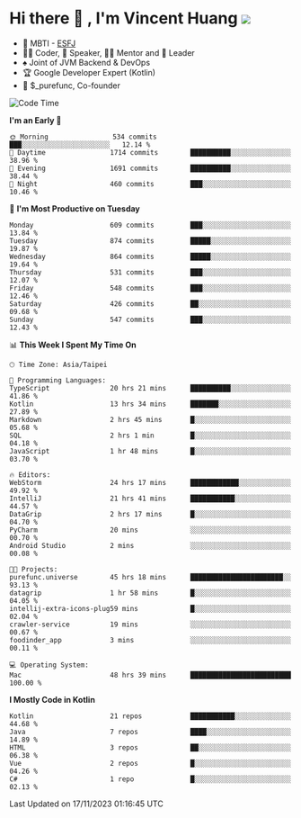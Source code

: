 # Hi there 👋 , I'm Vincent Huang ![](https://komarev.com/ghpvc/?username=Jian-Min-Huang)
- 👀 MBTI - [ESFJ](https://www.16personalities.com/esfj-personality)
- 👨‍💻 Coder, 🎤 Speaker, 👨‍🏫 Mentor and 🚀 Leader
- ♠️ Joint of JVM Backend & DevOps
- 🏆 Google Developer Expert (Kotlin)
- 💼 $_purefunc, Co-founder

<!--START_SECTION:waka-->
![Code Time](http://img.shields.io/badge/Code%20Time-2%2C904%20hrs%2028%20mins-blue)

**I'm an Early 🐤** 

```text
🌞 Morning                534 commits         ███░░░░░░░░░░░░░░░░░░░░░░   12.14 % 
🌆 Daytime                1714 commits        ██████████░░░░░░░░░░░░░░░   38.96 % 
🌃 Evening                1691 commits        ██████████░░░░░░░░░░░░░░░   38.44 % 
🌙 Night                  460 commits         ███░░░░░░░░░░░░░░░░░░░░░░   10.46 % 
```
📅 **I'm Most Productive on Tuesday** 

```text
Monday                   609 commits         ███░░░░░░░░░░░░░░░░░░░░░░   13.84 % 
Tuesday                  874 commits         █████░░░░░░░░░░░░░░░░░░░░   19.87 % 
Wednesday                864 commits         █████░░░░░░░░░░░░░░░░░░░░   19.64 % 
Thursday                 531 commits         ███░░░░░░░░░░░░░░░░░░░░░░   12.07 % 
Friday                   548 commits         ███░░░░░░░░░░░░░░░░░░░░░░   12.46 % 
Saturday                 426 commits         ██░░░░░░░░░░░░░░░░░░░░░░░   09.68 % 
Sunday                   547 commits         ███░░░░░░░░░░░░░░░░░░░░░░   12.43 % 
```


📊 **This Week I Spent My Time On** 

```text
🕑︎ Time Zone: Asia/Taipei

💬 Programming Languages: 
TypeScript               20 hrs 21 mins      ██████████░░░░░░░░░░░░░░░   41.86 % 
Kotlin                   13 hrs 34 mins      ███████░░░░░░░░░░░░░░░░░░   27.89 % 
Markdown                 2 hrs 45 mins       █░░░░░░░░░░░░░░░░░░░░░░░░   05.68 % 
SQL                      2 hrs 1 min         █░░░░░░░░░░░░░░░░░░░░░░░░   04.18 % 
JavaScript               1 hr 48 mins        █░░░░░░░░░░░░░░░░░░░░░░░░   03.70 % 

🔥 Editors: 
WebStorm                 24 hrs 17 mins      ████████████░░░░░░░░░░░░░   49.92 % 
IntelliJ                 21 hrs 41 mins      ███████████░░░░░░░░░░░░░░   44.57 % 
DataGrip                 2 hrs 17 mins       █░░░░░░░░░░░░░░░░░░░░░░░░   04.70 % 
PyCharm                  20 mins             ░░░░░░░░░░░░░░░░░░░░░░░░░   00.70 % 
Android Studio           2 mins              ░░░░░░░░░░░░░░░░░░░░░░░░░   00.08 % 

🐱‍💻 Projects: 
purefunc.universe        45 hrs 18 mins      ███████████████████████░░   93.13 % 
datagrip                 1 hr 58 mins        █░░░░░░░░░░░░░░░░░░░░░░░░   04.05 % 
intellij-extra-icons-plug59 mins             █░░░░░░░░░░░░░░░░░░░░░░░░   02.04 % 
crawler-service          19 mins             ░░░░░░░░░░░░░░░░░░░░░░░░░   00.67 % 
foodinder_app            3 mins              ░░░░░░░░░░░░░░░░░░░░░░░░░   00.11 % 

💻 Operating System: 
Mac                      48 hrs 39 mins      █████████████████████████   100.00 % 
```

**I Mostly Code in Kotlin** 

```text
Kotlin                   21 repos            ███████████░░░░░░░░░░░░░░   44.68 % 
Java                     7 repos             ████░░░░░░░░░░░░░░░░░░░░░   14.89 % 
HTML                     3 repos             ██░░░░░░░░░░░░░░░░░░░░░░░   06.38 % 
Vue                      2 repos             █░░░░░░░░░░░░░░░░░░░░░░░░   04.26 % 
C#                       1 repo              █░░░░░░░░░░░░░░░░░░░░░░░░   02.13 % 
```




 Last Updated on 17/11/2023 01:16:45 UTC
<!--END_SECTION:waka-->
